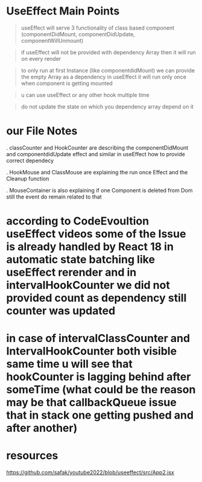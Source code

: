 # UseEffect Main Points

> useEffect will serve 3 functionality of class based component (componentDidMount, componentDidUpdate, componentWillUnmount)

> if useEffect will not be provided with dependency Array then it will run on every render

> to only run at first Instance (like componentdidMount) we can provide the empty Array as a dependency in useEffect it will run only once when component is getting mounted

> u can use useEffect or any other hook multiple time

> do not update the state on which you dependency array depend on it 

# our File Notes

. classCounter and HookCounter are describing the componentDidMount and componentdidUpdate effect and similar in useEffect how to provide correct dependecy

. HookMouse and ClassMouse are explaining the run once Effect and the Cleanup function

. MouseContainer is also explaining if one Component is deleted from Dom still the event do remain related to that

# according to CodeEvoultion useEffect videos some of the Issue is already handled by React 18 in automatic state batching like useEffect rerender and in intervalHookCounter we did not provided count as dependency still counter was updated

# in case of intervalClassCounter and IntervalHookCounter both visible same time u will see that hookCounter is lagging behind after someTime (what could be the reason may be that callbackQueue issue that in stack one getting pushed and after another)


# resources 

https://github.com/safak/youtube2022/blob/useeffect/src/App2.jsx
